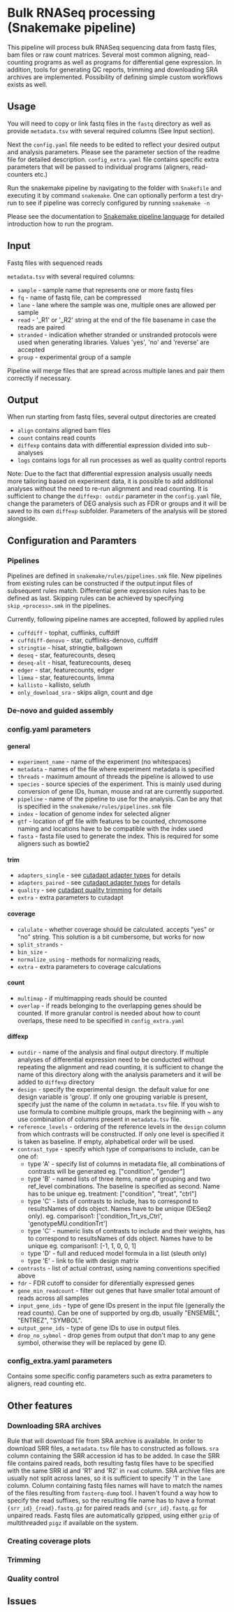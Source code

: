 # Bulk RNASeq processing (Snakemake pipeline)

This pipeline will process bulk RNASeq sequencing data from fastq files, bam
files or raw count matrices. Several most common aligning, read-counting programs
as well as programs for differential gene expression. In addition, tools for generating
QC reports, trimming and downloading SRA archives are implemented. Possibility of
defining simple custom workflows exists as well.

## Usage
You will need to copy or link fastq files in the `fastq` directory as well as provide
`metadata.tsv` with several required columns (See Input section).

Next the `config.yaml` file needs to be edited to reflect your desired output and
analysis parameters. Please see the parameter section of the readme file for detailed
description. `config_extra.yaml` file contains specific extra parameters that will be
passed to individual programs (aligners, read-counters etc.)

Run the snakemake pipeline by navigating to the folder with `Snakefile` and executing
it by command `snakemake`. One can optionally perform a test dry-run to see if pipeline
was correcly configured by running `snakemake -n`

Please see the documentation to [Snakemake pipeline language](https://snakemake.github.io/)
for detailed introduction how to run the program.

## Input
Fastq files with sequenced reads

`metadata.tsv` with several required columns:
- `sample` - sample name that represents one or more fastq files
- `fq` - name of fastq file, can be compressed
- `lane` - lane where the sample was one, multiple ones are allowed per sample
- `read` - '_R1' or '_R2' string at the end of the file basename in case the reads are paired
- `stranded` - indication whether stranded or unstranded protocols were used when
generating libraries. Values 'yes', 'no' and 'reverse' are accepted
- `group` - experimental group of a sample

Pipeline will merge files that are spread across multiple lanes and pair them correctly if necessary.

## Output
When run starting from fastq files, several output directories are created
- `align` contains aligned bam files
- `count` contains read counts
- `diffexp` contains data with differential expression divided into sub-analyses
- `logs` contains logs for all run processes as well as quality control reports

Note: Due to the fact that differential expression analysis usually needs more tailoring
based on experiment data, it is possible to add additional analyses without the need
to re-run alignment and read counting. It is sufficient to change the `diffexp: outdir`
parameter in the `config.yaml` file, change the parameters of DEG analysis such as
FDR or groups and it will be saved to its own `diffexp` subfolder. Parameters of the
analysis will be stored alongside.

## Configuration and Paramters

### Pipelines
Pipelines are defined in `snakemake/rules/pipelines.smk` file. New pipelines from
existing rules can be constructed if the output:input files of subsequent rules match.
Differential gene expression rules has to be defined as last. Skipping rules can be
achieved by specifying `skip_<process>.smk` in the pipelines.

Currently, following pipeline names are accepted, followed by applied rules
- `cuffdiff` - tophat, cufflinks, cuffdiff
- `cuffdiff-denovo` - star, cufflinks-denovo, cuffdiff
- `stringtie` - hisat, stringtie, ballgown
- `deseq` - star, featurecounts, deseq
- `deseq-alt` - hisat, featurecounts, deseq
- `edger` - star, featurecounts, edger
- `limma` - star, featurecounts, limma
- `kallisto` - kallisto, seluth
- `only_download_sra` - skips align, count and dge

### De-novo and guided assembly

### config.yaml parameters

#### general
- `experiment_name` - name of the experiment (no whitespaces)
- `metadata` - names of the file where experiment metadata is specified
- `threads` - maximum amount of threads the pipeline is allowed to use
- `species` - source species of the experiment. This is mainly used during conversion of gene IDs, human, mouse and rat are currently supported.
- `pipeline` - name of the pipeline to use for the analysis. Can be any that is specified in the `snakemake/rules/pipelines.smk` file
- `index` - location of genome index for selected aligner
- `gtf` - location of gtf file with features to be counted, chromosome naming and locations have to be compatible with the index used
- `fasta` - fasta file used to generate the index. This is required for some aligners such as bowtie2

#### trim

- `adapters_single` - see [cutadapt adapter types](https://cutadapt.readthedocs.io/en/stable/guide.html#adapter-types) for details
- `adapters_paired` - see [cutadapt adapter types](https://cutadapt.readthedocs.io/en/stable/guide.html#adapter-types) for details
- `quality` - see [cutadapt quality trimming](https://cutadapt.readthedocs.io/en/stable/guide.html#quality-trimming) for details
- `extra` - extra parameters to cutadapt


####  coverage
- `calulate` - whether coverage should be calculated. accepts "yes" or "no" string. This solution is a bit cumbersome, but works for now
- `split_strands` -
- `bin_size` -
- `normalize_using` - methods for normalizing reads,
- `extra` - extra parameters to coverage calculations

#### count
- `multimap` - if multimapping reads should be counted
- `overlap` - if reads belonging to the overlapping genes should be counted. If more granular control is needed about how to count overlaps, these need to be specified in `config_extra.yaml`

#### diffexp

- `outdir` - name of the analysis and final output directory. If multiple analyses of differential expression need to be conducted without repeating the alignment and read counting, it is sufficient to change the name of this directory along with the analysis parameters and it will be added to `diffexp` directory
- `design` - specify the experimental design. the default value for one design variable is 'group'. If only one grouping variable is present, specify just the name of the column in `metadata.tsv` file. If you wish to use formula to combine multiple groups, mark the beginning with ~ any use combination of columns present in `metadata.tsv` file.
- `reference_levels` - ordering of the reference levels in the `design` column from which contrasts will be constructed. If only one level is specified it is taken as baseline. If empty, alphabetical order will be used.
- `contrast_type` - specify which type of comparisons to include, can be one of:
  - type 'A' - specify list of columns in metadata file, all combinations of
contrasts will be generated
eg. ["condition", "gender"]
  - type 'B' - named lists of three items, name of grouping and two ref_level
combinations. The baseline is specified as second. Name has to be unique
eg. treatment: ["condition", "treat", "ctrl"]
  - type 'C' - lists of contrasts to include, has to correspond
to resultsNames of dds object. Names have to be unique (DESeq2 only).
eg. comparison1: ['condition_Trt_vs_Ctrl', 'genotypeMU.conditionTrt']
  - type 'C' - numeric lists of contrasts to include and their weights,
has to correspond to resultsNames of dds object. Names have to be unique
eg. comparison1: [-1, 1, 0, 0, 1]
  - type 'D' - full and reduced model formula in a list (sleuth only)
  - type 'E' - link to file with design matrix
- `contrasts` - list of actual contrast, using naming conventions specified above
- `fdr` - FDR cutoff to consider for diferentially expressed genes
- `gene_min_readcount` - filter out genes that have smaller total amount of reads across all samples
- `input_gene_ids` - type of gene IDs present in the input file (generally the read counts). Can be one of supported by org.db, usually "ENSEMBL", "ENTREZ", "SYMBOL".
- `output_gene_ids` - type of gene IDs to use in output files.
- `drop_no_sybmol` - drop genes from output that don't map to any gene symbol, otherwise they will be replaced by gene ID.




### config_extra.yaml parameters
Contains some specific config parameters such as extra parameters to aligners, read counting etc.



## Other features

### Downloading SRA archives
Rule that will download file from SRA archive is available. In order to download SRR files, a `metadata.tsv` file has to constructed as follows. `sra` column containing the SRR accession id has to be added. In case the SRR file contains paired reads, both resulting fastq files have to be specified with the same SRR id and 'R1' and 'R2' in `read` column. SRA archive files are usually not split across lanes, so it is sufficient to specify '1' in the `lane` column. Column containing fastq files names will have to match the names of the files resulting from `fasterq-dump` tool. I haven't found a way how to specify the read suffixes, so the resulting
file name has to have a format `{srr_id}_{read}.fastq.gz` for paired reads and `{srr_id}.fastq.gz` for unpaired reads. Fastq files are automatically gzipped, using either `gzip` of multithreaded `pigz` if available on the system.

### Creating coverage plots

### Trimming

### Quality control

## Issues

